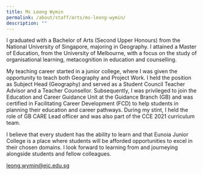 ```yaml
---
title: Ms Leong Wymin
permalink: /about/staff/arts/ms-leong-wymin/
description: ""
---
```


I graduated with a Bachelor of Arts (Second Upper Honours) from the National University of Singapore, majoring in Geography. I attained a Master of Education, from the University of Melbourne, with a focus on the study of organisational learning, metacognition in education and counselling.

My teaching career started in a junior college, where I was given the opportunity to teach both Geography and Project Work. I held the position as Subject Head (Geography) and served as a Student Council Teacher Advisor and a Teacher Counsellor. Subsequently, I was privileged to join the Education and Career Guidance Unit at the Guidance Branch (GB) and was certified in Facilitating Career Development (FCD) to help students in planning their education and career pathways. During my stint, I held the role of GB CARE Lead officer and was also part of the CCE 2021 curriculum team.

I believe that every student has the ability to learn and that Eunoia Junior College is a place where students will be afforded opportunities to excel in their chosen domains. I look forward to learning from and journeying alongside students and fellow colleagues.

[leong.wymin@ejc.edu.sg](mailto:leong.wymin@ejc.edu.sg)